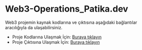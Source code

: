 # Web3-Operations_Patika.dev

Web3 projemin kaynak kodlarına ve çıktısına aşağıdaki bağlantılar aracılığıyla da ulaşabilirsiniz.

* Proje Kodlarına Ulaşmak İçin: [Buraya tıklayın](https://m7sm4-2iaaa-aaaab-qabra-cai.raw.ic0.app/?tag=1028004274) 
* Proje Çıktısına Ulaşmak İçin: [Buraya tıklayın](https://a4gq6-oaaaa-aaaab-qaa4q-cai.raw.icp0.io/?id=ocpcu-jaaaa-aaaab-qab6q-cai&tag=4&did=c2VydmljZSA6IHsKICBib2xtZTogKGludCkgLT4gKG9wdCBpbnQpOwogIGNhcnBtYTogKGludCkgLT4gKGludCk7CiAgY2lrYXJtYTogKGludCkgLT4gKGludCk7CiAgdGVtaXpsZTogKCkgLT4gKCk7CiAgdG9wbGFtYTogKGludCkgLT4gKGludCk7Cn0K)

